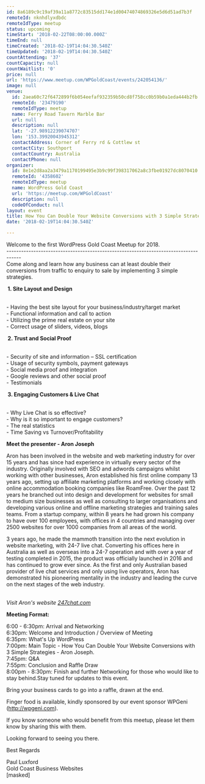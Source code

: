 ```yaml
---
id: 8a6189c9c19af39a11a8772c83515dd174e1d00474074869326e5d6d51ad7b3f
remoteId: nknhdlyxdbdc
remoteIdType: meetup
status: upcoming
timeStart: '2018-02-22T08:00:00.000Z'
timeEnd: null
timeCreated: '2018-02-19T14:04:30.540Z'
timeUpdated: '2018-02-19T14:04:30.540Z'
countAttending: '37'
countCapacity: null
countWaitlist: '0'
price: null
url: 'https://www.meetup.com/WPGoldCoast/events/242054136/'
image: null
venue:
  id: 2aea60c72f6472899f6b054eefaf932359b50cd8f758cc0b59b0a1eda444b2fb
  remoteId: '23479190'
  remoteIdType: meetup
  name: Ferry Road Tavern Marble Bar
  url: null
  description: null
  lat: '-27.98912239074707'
  lon: '153.39920043945312'
  contactAddress: Corner of Ferry rd & Cottlew st
  contactCity: Southport
  contactCountry: Australia
  contactPhone: null
organizer:
  id: 8e1e2d8aa2a3479a1170199495e3b9c99f398317062a8c3fbe01927dc8070410
  remoteId: '4358602'
  remoteIdType: meetup
  name: WordPress Gold Coast
  url: 'https://meetup.com/WPGoldCoast'
  description: null
  codeOfConduct: null
layout: event
title: How You Can Double Your Website Conversions with 3 Simple Strategies
date: '2018-02-19T14:04:30.540Z'

---
```

<p>Welcome to the first WordPress Gold Coast Meetup for 2018.<br/>------------------------------------------------------------------------------------<br/>Come along and learn how any business can at least double their conversions from traffic to enquiry to sale by implementing 3 simple strategies. </p> <p><b> 1. Site Layout and Design</b></p> <p><br/>- Having the best site layout for your business/industry/target market<br/>- Functional information and call to action<br/>- Utilizing the prime real estate on your site<br/>- Correct usage of sliders, videos, blogs </p> <p><b> 2. Trust and Social Proof</b></p> <p><br/>- Security of site and information – SSL certification<br/>- Usage of security symbols, payment gateways<br/>- Social media proof and integration<br/>- Google reviews and other social proof<br/>- Testimonials </p> <p><b> 3. Engaging Customers &amp; Live Chat</b></p> <p><br/>- Why Live Chat is so effective?<br/>- Why is it so important to engage customers?<br/>- The real statistics<br/>- Time Saving vs Turnover/Profitability</p> <p><b>Meet the presenter - Aron Joseph</b></p> <p>Aron has been involved in the website and web marketing industry for over 15 years and has since had experience in virtually every sector of the industry. Originally involved with SEO and adwords campaigns whilst working with other businesses, Aron established his first online company 13 years ago, setting up affiliate marketing platforms and working closely with online accommodation booking companies like RoamFree. Over the past 12 years he branched out into design and development for websites for small to medium size businesses as well as consulting to larger organisations and developing various online and offline marketing strategies and training sales teams. From a startup company, within 8 years he had grown his company to have over 100 employees, with offices in 4 countries and managing over 2500 websites for over 1000 companies from all areas of the world. </p> <p>3 years ago, he made the mammoth transition into the next evolution in website marketing, with 24-7 live chat. Converting his offices here in Australia as well as overseas into a 24-7 operation and with over a year of testing completed in 2015, the product was officially launched in 2016 and has continued to grow ever since. As the first and only Australian based provider of live chat services and only using live operators, Aron has demonstrated his pioneering mentality in the industry and leading the curve on the next stages of the web industry.</p> <p><br/><i>Visit Aron's website <a href="http://247chat.com.au/">247chat.com</a></i></p> <p><b>Meeting Format:</b></p> <p>6:00 - 6:30pm: Arrival and Networking<br/>6:30pm: Welcome and Introduction / Overview of Meeting<br/>6:35pm: What's Up WordPress<br/>7:00pm: Main Topic - How You Can Double Your Website Conversions with 3 Simple Strategies - Aron Joseph.<br/>7:45pm: Q&amp;A<br/>7:55pm: Conclusion and Raffle Draw<br/>8:00pm - 8:30pm: Finish and further Networking for those who would like to stay behind.Stay tuned for updates to this event.</p> <p>Bring your business cards to go into a raffle, drawn at the end.</p> <p>Finger food is available, kindly sponsored by our event sponsor WPGeni (<a href="http://wpgeni.com" class="linkified">http://wpgeni.com</a>).</p> <p>If you know someone who would benefit from this meetup, please let them know by sharing this with them.</p> <p>Looking forward to seeing you there.</p> <p>Best Regards</p> <p>Paul Luxford<br/>Gold Coast Business Websites<br/>[masked]</p>
